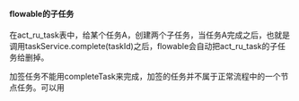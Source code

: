 #### flowable的子任务

在act_ru_task表中，给某个任务A，创建两个子任务，当任务A完成之后，也就是调用taskService.complete(taskId)之后，flowable会自动把act_ru_task的子任务给删掉。

加签任务不能用completeTask来完成，加签的任务并不属于正常流程中的一个节点任务。可以用
